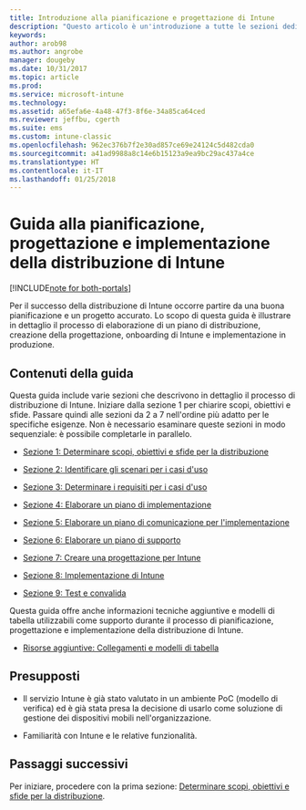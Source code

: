 ```yaml
---
title: Introduzione alla pianificazione e progettazione di Intune
description: "Questo articolo è un'introduzione a tutte le sezioni dedicate alla pianificazione, progettazione e implementazione di Intune. Strumenti che consentono di determinare gli obiettivi, gli scenari dei casi d'uso e i requisiti, creare piani di implementazione e di comunicazione, supporto, test e piani di convalida."
keywords: 
author: arob98
ms.author: angrobe
manager: dougeby
ms.date: 10/31/2017
ms.topic: article
ms.prod: 
ms.service: microsoft-intune
ms.technology: 
ms.assetid: a65efa6e-4a48-47f3-8f6e-34a85ca64ced
ms.reviewer: jeffbu, cgerth
ms.suite: ems
ms.custom: intune-classic
ms.openlocfilehash: 962ec376b7f2e30ad857ce69e24124c5d482cda0
ms.sourcegitcommit: a41ad9988a8c14e6b15123a9ea9bc29ac437a4ce
ms.translationtype: HT
ms.contentlocale: it-IT
ms.lasthandoff: 01/25/2018
---
```

# <a name="intune-deployment-planning-design-and-implementation-guide"></a>Guida alla pianificazione, progettazione e implementazione della distribuzione di Intune

[!INCLUDE[note for both-portals](./includes/note-for-both-portals.md)]

Per il successo della distribuzione di Intune occorre partire da una buona pianificazione e un progetto accurato. Lo scopo di questa guida è illustrare in dettaglio il processo di elaborazione di un piano di distribuzione, creazione della progettazione, onboarding di Intune e implementazione in produzione.

## <a name="whats-included-in-this-guide"></a>Contenuti della guida

Questa guida include varie sezioni che descrivono in dettaglio il processo di distribuzione di Intune. Iniziare dalla sezione 1 per chiarire scopi, obiettivi e sfide. Passare quindi alle sezioni da 2 a 7 nell'ordine più adatto per le specifiche esigenze. Non è necessario esaminare queste sezioni in modo sequenziale: è possibile completarle in parallelo.

-   [Sezione 1: Determinare scopi, obiettivi e sfide per la distribuzione](planning-guide-deployment-goals.md)

-   [Sezione 2: Identificare gli scenari per i casi d'uso](planning-guide-scenarios.md)

-   [Sezione 3: Determinare i requisiti per i casi d'uso](planning-guide-requirements.md)

-   [Sezione 4: Elaborare un piano di implementazione](planning-guide-rollout-plan.md)

-   [Sezione 5: Elaborare un piano di comunicazione per l'implementazione](planning-guide-communication-plan.md)

-   [Sezione 6: Elaborare un piano di supporto](planning-guide-support-plan.md)

-   [Sezione 7: Creare una progettazione per Intune](planning-guide-design.md)

-   [Sezione 8: Implementazione di Intune](planning-guide-onboarding.md)

-   [Sezione 9: Test e convalida](planning-guide-test-validation.md)

Questa guida offre anche informazioni tecniche aggiuntive e modelli di tabella utilizzabili come supporto durante il processo di pianificazione, progettazione e implementazione della distribuzione di Intune.

-   [Risorse aggiuntive: Collegamenti e modelli di tabella](planning-guide-resources.md)

## <a name="assumptions"></a>Presupposti

-   Il servizio Intune è già stato valutato in un ambiente PoC (modello di verifica) ed è già stata presa la decisione di usarlo come soluzione di gestione dei dispositivi mobili nell'organizzazione.

-   Familiarità con Intune e le relative funzionalità.

## <a name="next-steps"></a>Passaggi successivi

Per iniziare, procedere con la prima sezione: [Determinare scopi, obiettivi e sfide per la distribuzione](planning-guide-deployment-goals.md).
